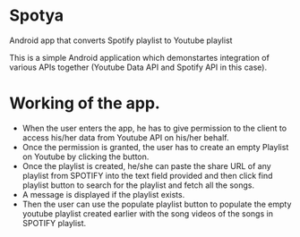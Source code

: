 # Spotya
Android app that converts Spotify playlist to Youtube playlist

This is a simple Android application which demonstartes integration of various APIs together (Youtube Data API and Spotify API in this case).

# Working of the app.
* When the user enters the app, he has to give permission to the client to access his/her data from Youtube API on his/her behalf.
* Once the permission is granted, the user has to create an empty Playlist on Youtube by clicking the button.
* Once the playlist is created, he/she can paste the share URL of any playlist from SPOTIFY into the text field provided and then click find playlist button to search for the playlist and fetch all the songs.
* A message is displayed if the playlist exists.
* Then the user can use the populate playlist button to populate the empty youtube playlist created earlier with the song videos of the songs in SPOTIFY playlist.
